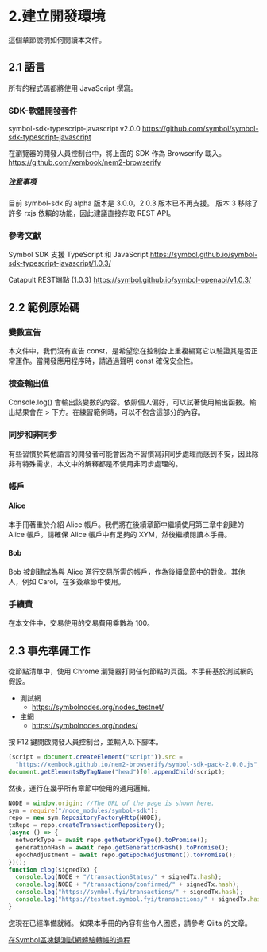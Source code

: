 # 2.建立開發環境

這個章節說明如何閱讀本文件。

## 2.1 語言

所有的程式碼都將使用 JavaScript 撰寫。

### SDK-軟體開發套件

symbol-sdk-typescript-javascript v2.0.0
https://github.com/symbol/symbol-sdk-typescript-javascript

在瀏覽器的開發人員控制台中，將上面的 SDK 作為 Browserify 載入。
https://github.com/xembook/nem2-browserify

##### 注意事項

目前 symbol-sdk 的 alpha 版本是 3.0.0，2.0.3 版本已不再支援。
版本 3 移除了許多 rxjs 依賴的功能，因此建議直接存取 REST API。

### 參考文獻

Symbol SDK 支援 TypeScript 和 JavaScript
https://symbol.github.io/symbol-sdk-typescript-javascript/1.0.3/

Catapult REST端點 (1.0.3)
https://symbol.github.io/symbol-openapi/v1.0.3/

## 2.2 範例原始碼

### 變數宣告

本文件中，我們沒有宣告 const，是希望您在控制台上重複編寫它以驗證其是否正常運作。當開發應用程序時，請通過聲明 const 確保安全性。

### 檢查輸出值

Console.log() 會輸出該變數的內容。依照個人偏好，可以試著使用輸出函數。輸出結果會在 > 下方。在練習範例時，可以不包含這部分的內容。

### 同步和非同步

有些習慣於其他語言的開發者可能會因為不習慣寫非同步處理而感到不安，因此除非有特殊需求，本文中的解釋都是不使用非同步處理的。

### 帳戶

#### Alice

本手冊著重於介紹 Alice 帳戶。我們將在後續章節中繼續使用第三章中創建的 Alice 帳戶。請確保 Alice 帳戶中有足夠的 XYM，然後繼續閱讀本手冊。

#### Bob

Bob 被創建成為與 Alice 進行交易所需的帳戶，作為後續章節中的對象。其他人，例如 Carol，在多簽章節中使用。

### 手續費

在本文件中，交易使用的交易費用乘數為 100。

## 2.3 事先準備工作

從節點清單中，使用 Chrome 瀏覽器打開任何節點的頁面。本手冊基於測試網的假設。

- 測試網
  - https://symbolnodes.org/nodes_testnet/
- 主網
  - https://symbolnodes.org/nodes/

按 F12 鍵開啟開發人員控制台，並輸入以下腳本。

```js
(script = document.createElement("script")).src =
  "https://xembook.github.io/nem2-browserify/symbol-sdk-pack-2.0.0.js";
document.getElementsByTagName("head")[0].appendChild(script);
```

然後，運行在幾乎所有章節中使用的通用邏輯。

```js
NODE = window.origin; //The URL of the page is shown here.
sym = require("/node_modules/symbol-sdk");
repo = new sym.RepositoryFactoryHttp(NODE);
txRepo = repo.createTransactionRepository();
(async () => {
  networkType = await repo.getNetworkType().toPromise();
  generationHash = await repo.getGenerationHash().toPromise();
  epochAdjustment = await repo.getEpochAdjustment().toPromise();
})();
function clog(signedTx) {
  console.log(NODE + "/transactionStatus/" + signedTx.hash);
  console.log(NODE + "/transactions/confirmed/" + signedTx.hash);
  console.log("https://symbol.fyi/transactions/" + signedTx.hash);
  console.log("https://testnet.symbol.fyi/transactions/" + signedTx.hash);
}
```

您現在已經準備就緒。
如果本手冊的內容有些令人困惑，請參考 Qiita 的文章。

[在Symbol區塊鏈測試網體驗轉帳的過程](https://qiita.com/nem_takanobu/items/e2b1f0aafe7a2df0fe1b)
